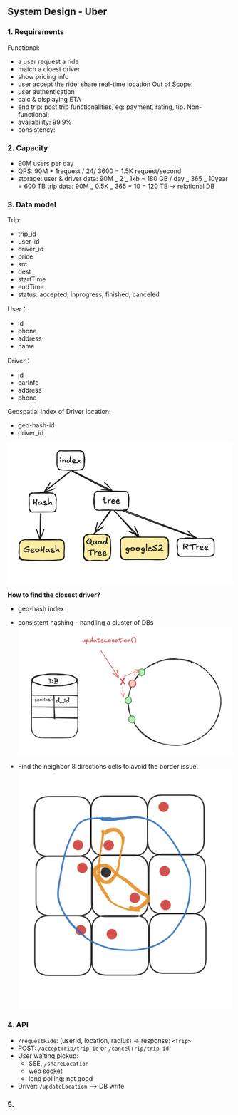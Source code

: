 ## System Design - Uber

### 1. Requirements

Functional:

- a user request a ride
- match a cloest driver
- show pricing info
- user accept the ride: share real-time location
  Out of Scope:
- user authentication
- calc & displaying ETA
- end trip: post trip functionalities, eg: payment, rating, tip.
  Non-functional:
- availability: 99.9%
- consistency:

### 2. Capacity

- 90M users per day
- QPS: 90M \* 1request / 24/ 3600 = 1.5K request/second
- storage: user & driver data: 90M _ 2 _ 1kb = 180 GB / day _ 365 _ 10year = 600 TB
  trip data: 90M _ 0.5K _ 365 \* 10 = 120 TB -> relational DB

### 3. Data model

Trip:

- trip_id
- user_id
- driver_id
- price
- src
- dest
- startTime
- endTime
- status: accepted, inprogress, finished, canceled

User：

- id
- phone
- address
- name

Driver：

- id
- carInfo
- address
- phone

Geospatial Index of Driver location:

- geo-hash-id
- driver_id

![image](../assets/geospatial-index-type.png ":size=480")

**How to find the closest driver?**

- geo-hash index
- consistent hashing - handling a cluster of DBs
  ![image](../assets/geo-hash-consistent-hashing.png ":size=540")

- Find the neighbor 8 directions cells to avoid the border issue.
  ![image](../assets/match-closest-cell.png)

### 4. API

- `/requestRide`: (userId, location, radius) -> response: `<Trip>`
- POST: `/acceptTrip/trip_id` or `/cancelTrip/trip_id`
- User waiting pickup:
  - SSE, `/shareLocation`
  - web socket
  - long polling: not good
- Driver: `/updateLocation` --> DB write

### 5.

